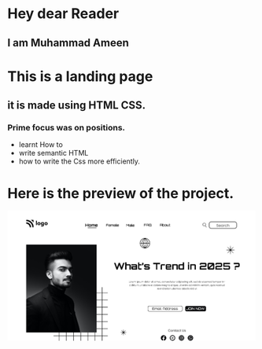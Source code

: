 # Hey dear Reader 
## I am Muhammad Ameen 


# This is a landing page 
## it is made using HTML CSS.
### Prime focus was on positions.
- learnt How to 
 - write semantic HTML
 - how to write the Css more efficiently.

# Here is the preview of the project.
!["img"](thumbnail.png "My landing Page")